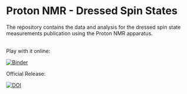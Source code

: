 # Proton NMR - Dressed Spin States

The repository contains the data and analysis for the dressed spin state measurements publication using the Proton NMR apparatus. 
<br />
<br />

Play with it online:

[![Binder](https://mybinder.org/badge_logo.svg)](https://mybinder.org/v2/gh/ivoschulthess/protonNMR_dressedStates/HEAD?labpath=analysis.ipynb)


Official Release:

[![DOI](https://zenodo.org/badge/doi/10.5281/zenodo.10430955.svg)](https://doi.org/10.5281/zenodo.10430955)

